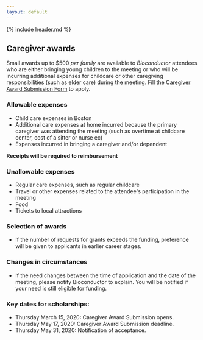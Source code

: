 ```yaml
---
layout: default
---
```


{% include header.md %}

## Caregiver awards

Small awards up to $500 _per family_ are available to _Bioconductor_ attendees
who are either bringing young children to the meeting or who will be 
incurring additional expenses for childcare or other caregiving responsibilities
(such as elder care) during the meeting. Fill the [Caregiver Award Submission Form](https://docs.google.com/forms/d/e/1FAIpQLSd2DPyob3vkZFbgtalIqzmZxg58P27qyP8iiivHxgrNTE5Puw/viewform) to apply.

### Allowable expenses

- Child care expenses in Boston
- Additional care expenses at home incurred because the primary caregiver was
attending the meeting (such as overtime at childcare center, cost of a sitter or nurse ec)
- Expenses incurred in bringing a caregiver and/or dependent

**Receipts will be required to reimbursement**

### Unallowable expenses

- Regular care expenses, such as regular childcare
- Travel or other expenses related to the attendee's participation in the meeting
- Food
- Tickets to local attractions

### Selection of awards

- If the number of requests for grants exceeds the funding, preference will be given to 
applicants in earlier career stages.

### Changes in circumstances

- If the need changes between the time of application and the date of the meeting, please notify 
Bioconductor to explain. You will be notified if your need is still eligible for funding.

### Key dates for scholarships:

- Thursday March 15, 2020: Caregiver Award Submission opens.
- Thursday May 17, 2020: Caregiver Award Submission deadline.
- Thursday May 31, 2020: Notification of acceptance.

